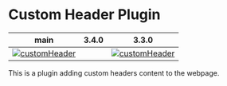 Custom Header Plugin
====================

| main                                                                                                                                                        | 3.4.0 | 3.3.0                                                                                                                                                                       |
|-------------------------------------------------------------------------------------------------------------------------------------------------------------|-------|-----------------------------------------------------------------------------------------------------------------------------------------------------------------------------|
| [![customHeader](https://github.com/pkp/customHeader/actions/workflows/main.yml/badge.svg)](https://github.com/pkp/customHeader/actions/workflows/main.yml) |       | [![customHeader](https://github.com/pkp/customHeader/actions/workflows/stable-3_3_0.yml/badge.svg)](https://github.com/pkp/customHeader/actions/workflows/stable-3_3_0.yml) |

This is a plugin adding custom headers content to the webpage.
